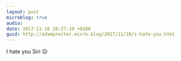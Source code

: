 ```yaml
---
layout: post
microblog: true
audio: 
date: 2017-11-16 20:27:19 +0100
guid: http://adamprocter.micro.blog/2017/11/16/i-hate-you.html
---
```

I hate you Siri ☹️
